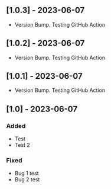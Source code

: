 ## [1.0.3] - 2023-06-07
- Version Bump. Testing GitHub Action

## [1.0.2] - 2023-06-07
- Version Bump. Testing GitHub Action

## [1.0.1] - 2023-06-07
- Version Bump. Testing GitHub Action

## [1.0] - 2023-06-07
### Added
- Test
- Test 2

### Fixed
- Bug 1 test
- Bug 2 test